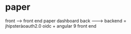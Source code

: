 # paper
front --> front end paper dashboard
back ---> backend = jhipsteràoauth2.0 oidc + angular 9 front end
